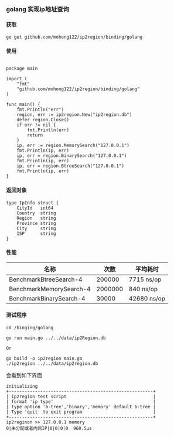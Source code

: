 ### golang 实现ip地址查询

#### 获取

```
go get github.com/mohong122/ip2region/binding/golang
```




#### 使用

```golang

package main

import (
	"fmt"
	"github.com/mohong122/ip2region/binding/golang"
)

func main() {
	fmt.Println("err")
	region, err := ip2region.New("ip2region.db")
	defer region.Close()
	if err != nil {
		fmt.Println(err)
		return
	}
	ip, err := region.MemorySearch("127.0.0.1")
	fmt.Println(ip, err)
	ip, err = region.BinarySearch("127.0.0.1")
	fmt.Println(ip, err)
	ip, err = region.BtreeSearch("127.0.0.1")
	fmt.Println(ip, err)
}

```

#### 返回对象
```golang
type IpInfo struct {
	CityId   int64
	Country  string
	Region   string
	Province string
	City     string
	ISP      string
}
```

#### 性能

|名称|次数|平均耗时|
|---|---|------|
BenchmarkBtreeSearch-4|    200000 |             7715 ns/op
BenchmarkMemorySearch-4|  2000000  |             840 ns/op
BenchmarkBinarySearch-4|    30000   |          42680 ns/op


#### 测试程序

```
cd /binging/golang

go run main.go ../../data/ip2Region.db

Or

go build -o ip2region main.go
./ip2region ../../data/ip2region.db

```

会看到如下界面

```
initializing
+-------------------------------------------------------+
| ip2region test script                                 |
| format 'ip type'                                      |
| type option 'b-tree','binary','memory' default b-tree |
| Type 'quit' to exit program                           |
+-------------------------------------------------------+
ip2reginon >> 127.0.0.1 memory
0|未分配或者内网IP|0|0|0|0  960.5µs

```
